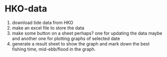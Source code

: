 # HKO-data
1. download tide data from HKO
2. make an excel file to store the data
3. make some button on a sheet perhaps? one for updating the data maybe and another one for plotting graphs of selected date
4. generate a result sheet to show the graph and mark down the best fishing time, mid-ebb/flood in the graph.

